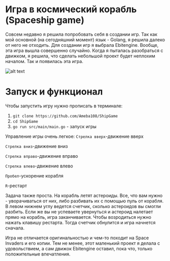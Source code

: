 # Игра в космический корабль (Spaceship game)
Совсем недавно я решила попробовать себя в создании игр. Так как мой основной (на сегодняшний момент) язык - Golang, я решила далеко от него не отходить. Для создании игр я выбрала Ebitengine. Вообще, эта игра вышла совершенно случайно. Когда я пыталась разобраться с движком, я решила, что сделать небольшой проект будет неплохим началом. Так и появилась эта игра.


![alt text](https://github.com/Ameba108/ShipGame/assets/136710964/8c3ee600-8089-4897-8fb8-0432b705cee9)

# Запуск и функционал 
Чтобы запустить игру нужно прописать в терминале: 
1) `git clone https://github.com/Ameba108/ShipGame `
2) `cd ShipGame`
3) `go run src/main/main.go` - запуск игры
   
Управление игры очень легкое:
`Стрелка вверх`-движение вверх

`Стрелка вниз`-движение вниз

`Стрелка вправо`-движение вправо

`Стрелка влево`-движение влево

`Пробел`-ускорение корабля

`R`-рестарт

Задача также проста. На корабль летят астероиды. Все, что вам нужно - уворачиваться от них, либо разбивать их с помощью пуль от корабля. В левом нижнем углу ведется счетчик, сколько астероидов вы смогли разбить. Если же вы не успеваете увернуться и астероид налетает прямо на корабль, игра заканчивается. Чтобы возродиться нужно нажать клавишу рестарта. Тогда счетчик обнулится и игра начнется сначала.

Игра не отличается оригинальностью и чем-то походит на Space Invaders и его копии. Тем не менее, этот маленький проект я делала с удовольствием, а сам движок Ebitengine оставил, пока что, только положительные впечатления. 






